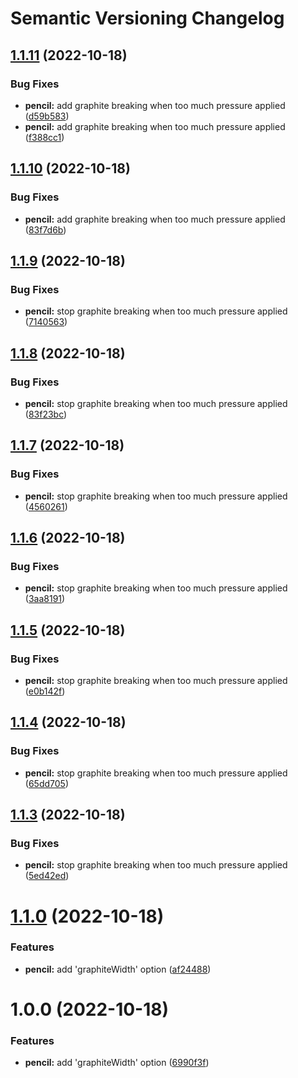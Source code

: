 # Semantic Versioning Changelog

## [1.1.11](https://github.com/thuongnn/github-actions-learning-java/compare/v1.1.10...v1.1.11) (2022-10-18)


### Bug Fixes

* **pencil:** add graphite breaking when too much pressure applied ([d59b583](https://github.com/thuongnn/github-actions-learning-java/commit/d59b583d9bb55686aceb0239ceeb894006d9a5ad))
* **pencil:** add graphite breaking when too much pressure applied ([f388cc1](https://github.com/thuongnn/github-actions-learning-java/commit/f388cc16b202c3c2df37f9caf8d4668979e3f4ef))

## [1.1.10](https://github.com/thuongnn/github-actions-learning-java/compare/v1.1.9...v1.1.10) (2022-10-18)


### Bug Fixes

* **pencil:** add graphite breaking when too much pressure applied ([83f7d6b](https://github.com/thuongnn/github-actions-learning-java/commit/83f7d6bcaa242128ad6b48d07002b9c4966348ad))

## [1.1.9](https://github.com/thuongnn/github-actions-learning-java/compare/v1.1.8...v1.1.9) (2022-10-18)


### Bug Fixes

* **pencil:** stop graphite breaking when too much pressure applied ([7140563](https://github.com/thuongnn/github-actions-learning-java/commit/7140563d5ac28e12870ea5ff6543e59352c72bea))

## [1.1.8](https://github.com/thuongnn/github-actions-learning-java/compare/v1.1.7...v1.1.8) (2022-10-18)


### Bug Fixes

* **pencil:** stop graphite breaking when too much pressure applied ([83f23bc](https://github.com/thuongnn/github-actions-learning-java/commit/83f23bcb0bd86eb92576436e00221a35b4f65877))

## [1.1.7](https://github.com/thuongnn/github-actions-learning-java/compare/v1.1.6...v1.1.7) (2022-10-18)


### Bug Fixes

* **pencil:** stop graphite breaking when too much pressure applied ([4560261](https://github.com/thuongnn/github-actions-learning-java/commit/45602610a09ac0ac33e6f6fd948a55e7b7b72abb))

## [1.1.6](https://github.com/thuongnn/github-actions-learning-java/compare/v1.1.5...v1.1.6) (2022-10-18)


### Bug Fixes

* **pencil:** stop graphite breaking when too much pressure applied ([3aa8191](https://github.com/thuongnn/github-actions-learning-java/commit/3aa81918d5932c0e66736155cc405b67ed64ccf1))

## [1.1.5](https://github.com/thuongnn/github-actions-learning-java/compare/v1.1.4...v1.1.5) (2022-10-18)


### Bug Fixes

* **pencil:** stop graphite breaking when too much pressure applied ([e0b142f](https://github.com/thuongnn/github-actions-learning-java/commit/e0b142f0018a3d233e5c6333246a6a39ee896136))

## [1.1.4](https://github.com/thuongnn/github-actions-learning-java/compare/v1.1.3...v1.1.4) (2022-10-18)


### Bug Fixes

* **pencil:** stop graphite breaking when too much pressure applied ([65dd705](https://github.com/thuongnn/github-actions-learning-java/commit/65dd7058626cef58f07966ab1649fd1bc70d6dbd))

## [1.1.3](https://github.com/thuongnn/github-actions-learning-java/compare/v1.1.2...v1.1.3) (2022-10-18)


### Bug Fixes

* **pencil:** stop graphite breaking when too much pressure applied ([5ed42ed](https://github.com/thuongnn/github-actions-learning-java/commit/5ed42ed8942e92f16f3815f634faaa58798a0c2e))

# [1.1.0](https://github.com/thuongnn/github-actions-learning-java/compare/v1.0.0...v1.1.0) (2022-10-18)


### Features

* **pencil:** add 'graphiteWidth' option ([af24488](https://github.com/thuongnn/github-actions-learning-java/commit/af2448828ac8166bdd8b3740bdc07ead7f13618d))

# 1.0.0 (2022-10-18)


### Features

* **pencil:** add 'graphiteWidth' option ([6990f3f](https://github.com/thuongnn/github-actions-learning-java/commit/6990f3f3a0e234d8385bdaaeb6c6fd39fd2f2405))
